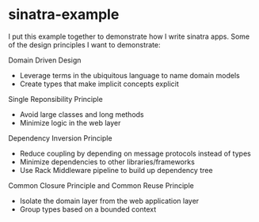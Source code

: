 sinatra-example
===============

I put this example together to demonstrate how I write sinatra apps.
Some of the design principles I want to demonstrate:

Domain Driven Design
* Leverage terms in the ubiquitous language to name domain models
* Create types that make implicit concepts explicit   

Single Reponsibility Principle 
* Avoid large classes and long methods
* Minimize logic in the web layer

Dependency Inversion Principle
* Reduce coupling by depending on message protocols instead of types
* Minimize dependencies to other libraries/frameworks
* Use Rack Middleware pipeline to build up dependency tree

Common Closure Principle and Common Reuse Principle 
* Isolate the domain layer from the web application layer
* Group types based on a bounded context 
